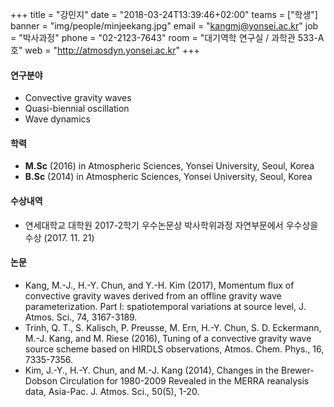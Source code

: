 +++
title = "강민지"
date = "2018-03-24T13:39:46+02:00"
teams = ["학생"]
banner = "img/people/minjeekang.jpg"
email = "kangmj@yonsei.ac.kr"
job = "박사과정"
phone = "02-2123-7643"
room = "대기역학 연구실 / 과학관 533-A호"
web = "http://atmosdyn.yonsei.ac.kr"
+++

#### 연구분야
+ Convective gravity waves
+ Quasi-biennial oscillation
+ Wave dynamics

#### 학력
 + **M.Sc** (2016) in Atmospheric Sciences, Yonsei University, Seoul, Korea
 + **B.Sc** (2014) in Atmospheric Sciences, Yonsei University, Seoul, Korea

#### 수상내역
 + 연세대학교 대학원 2017-2학기 우수논문상 박사학위과정 자연부문에서 우수상을 수상 (2017. 11. 21)


#### 논문
+ Kang, M.-J., H.-Y. Chun, and Y.-H. Kim (2017), Momentum flux of convective gravity waves derived from an offline gravity wave parameterization. Part I: spatiotemporal variations at source level, J. Atmos. Sci., 74, 3167-3189.
+ Trinh, Q. T., S. Kalisch, P. Preusse, M. Ern, H.-Y. Chun, S. D. Eckermann, M.-J. Kang, and M. Riese (2016), Tuning of a convective gravity wave source scheme based on HIRDLS observations, Atmos. Chem. Phys., 16, 7335-7356.
+ Kim, J.-Y., H.-Y. Chun, and M.-J. Kang (2014), Changes in the Brewer-Dobson Circulation for 1980-2009 Revealed in the MERRA reanalysis data, Asia-Pac. J. Atmos. Sci., 50(5), 1-20. 

